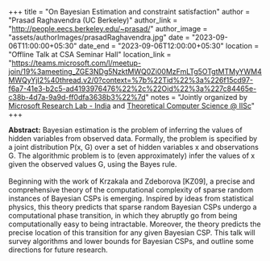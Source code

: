 +++
title = "On Bayesian Estimation and constraint satisfaction"
author = "Prasad Raghavendra (UC Berkeley)"
author_link = "http://people.eecs.berkeley.edu/~prasad/"
author_image = "assets/authorImages/prasadRaghavendra.jpg"
date = "2023-09-06T11:00:00+05:30"
date_end = "2023-09-06T12:00:00+05:30"
location = "Offline Talk at CSA Seminar Hall"
location_link = "https://teams.microsoft.com/l/meetup-join/19%3ameeting_ZGE3NDg5NzktMWQ0Zi00MzFmLTg5OTgtMTMyYWM4MWQyYjI2%40thread.v2/0?context=%7b%22Tid%22%3a%226f15cd97-f6a7-41e3-b2c5-ad4193976476%22%2c%22Oid%22%3a%227c84465e-c38b-4d7a-9a9d-ff0dfa3638b3%22%7d"
notes = "Jointly organized by <a href = "https://www.microsoft.com/en-us/research/lab/microsoft-research-india/" target= "_blank">Microsoft Research Lab - India</a> and <a href='https://www.csa.iisc.ac.in/theoretical-computer-science/' target= "_blank">Theoretical Computer Science @ IISc</a>"
+++

<b>Abstract:</b>
Bayesian estimation is the problem of inferring the values of hidden variables from observed data. Formally, the 
problem is specified by a joint distribution P(x, G) over a set of hidden variables x and observations G. The 
algorithmic problem is to (even approximately) infer the values of x given the observed values G, using the Bayes rule.
<br><br>
Beginning with the work of Krzakala and Zdeborova [KZ09], a precise and comprehensive theory of the computational 
complexity of sparse random instances of Bayesian CSPs is emerging. Inspired by ideas from statistical physics, 
this theory predicts that sparse random Bayesian CSPs undergo a computational phase transition, in which they 
abruptly go from being computationally easy to being intractable. Moreover, the theory predicts the precise 
location of this transition for any given Bayesian CSP. This talk will survey algorithms and lower bounds for 
Bayesian CSPs, and outline some directions for future research.